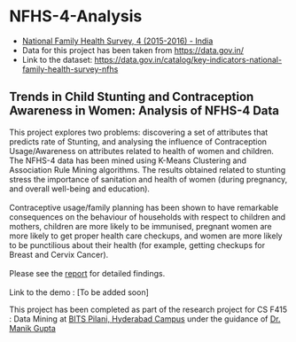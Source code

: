 # NFHS-4-Analysis
- [National Family Health Survey, 4 (2015-2016) - India](http://rchiips.org/NFHS/factsheet_NFHS-4.shtml) 
- Data for this project has been taken from https://data.gov.in/
- Link to the dataset: https://data.gov.in/catalog/key-indicators-national-family-health-survey-nfhs



## Trends in Child Stunting and Contraception Awareness in Women: Analysis of NFHS-4 Data

This project explores two problems: discovering a set of attributes that predicts rate of Stunting, and analysing the influence of Contraception Usage/Awareness on attributes related to health of women and children. The NFHS-4 data has been mined using K-Means Clustering and Association Rule Mining algorithms. The results obtained related to stunting stress the importance of sanitation and health of women (during pregnancy, and overall well-being and education).
<br></br>
Contraceptive usage/family planning has been shown to have remarkable consequences on the behaviour of households with respect to children and mothers, children are more likely to be immunised, pregnant women are more likely to get proper health care checkups, and women are more likely to be punctilious about their health (for example, getting checkups for Breast and Cervix Cancer).
<br></br>
Please see the [report](https://github.com/prathmachowksey/NFHS-4-Analysis/blob/master/Report/DMFinalReport_TeamID_27.pdf) for detailed findings. 
<br></br>
Link to the demo : [To be added soon]

This project has been completed as part of the research project for CS F415 : Data Mining at [BITS Pilani, Hyderabad Campus](https://www.bits-pilani.ac.in/hyderabad/computerscience/ComputerScience) under the guidance of [Dr. Manik Gupta](https://www.bits-pilani.ac.in/hyderabad/manik/Profile)
